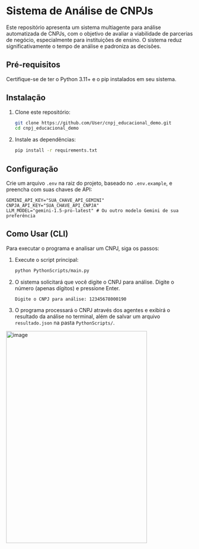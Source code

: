 # Sistema de Análise de CNPJs

Este repositório apresenta um sistema multiagente para análise automatizada de CNPJs, com o objetivo de avaliar a viabilidade de parcerias de negócio, especialmente para instituições de ensino. O sistema reduz significativamente o tempo de análise e padroniza as decisões.

## Pré-requisitos

Certifique-se de ter o Python 3.11+ e o pip instalados em seu sistema.

## Instalação

1.  Clone este repositório:
    ```bash
    git clone https://github.com/User/cnpj_educacional_demo.git
    cd cnpj_educacional_demo
    ```
2.  Instale as dependências:
    ```bash
    pip install -r requirements.txt
    ```

## Configuração

Crie um arquivo `.env` na raiz do projeto, baseado no `.env.example`, e preencha com suas chaves de API:

```
GEMINI_API_KEY="SUA_CHAVE_API_GEMINI"
CNPJA_API_KEY="SUA_CHAVE_API_CNPJA"
LLM_MODEL="gemini-1.5-pro-latest" # Ou outro modelo Gemini de sua preferência
```

## Como Usar (CLI)

Para executar o programa e analisar um CNPJ, siga os passos:

1.  Execute o script principal:
    ```bash
    python PythonScripts/main.py
    ```
2.  O sistema solicitará que você digite o CNPJ para análise. Digite o número (apenas dígitos) e pressione Enter.

    ```
    Digite o CNPJ para análise: 12345678000190
    ```

3.  O programa processará o CNPJ através dos agentes e exibirá o resultado da análise no terminal, além de salvar um arquivo `resultado.json` na pasta `PythonScripts/`.

<img width="380" height="573" alt="image" src="https://github.com/user-attachments/assets/35507d9a-12c2-41cb-b957-eb3c05b912fb" />
